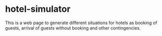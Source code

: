 # hotel-simulator

This is a web page to generate different situations for hotels as booking of guests, arrival of guests without booking and other contingencies.
